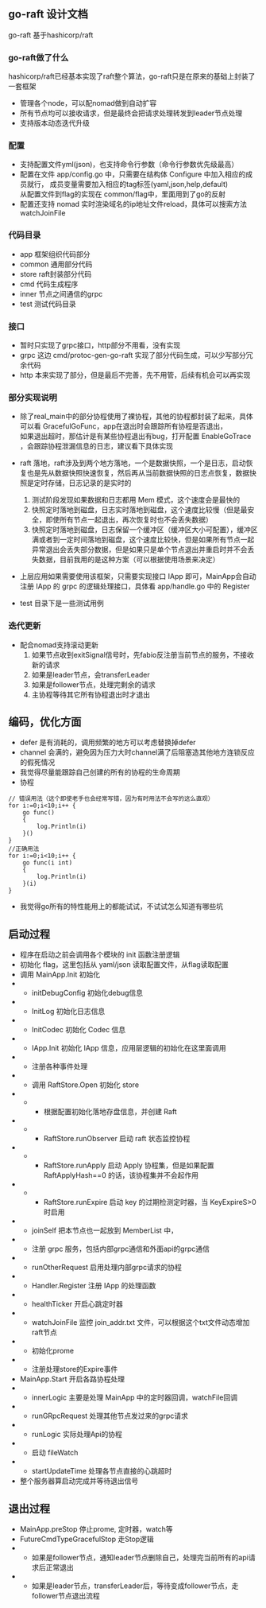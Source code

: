 ## go-raft 设计文档
go-raft 基于hashicorp/raft
### go-raft做了什么
hashicorp/raft已经基本实现了raft整个算法，go-raft只是在原来的基础上封装了一套框架
- 管理各个node，可以配nomad做到自动扩容
- 所有节点均可以接收请求，但是最终会把请求处理转发到leader节点处理
- 支持版本动态迭代升级

### 配置
- 支持配置文件yml(json)，也支持命令行参数（命令行参数优先级最高）
- 配置在文件 app/config.go 中，只需要在结构体 Configure 中加入相应的成员就行， 成员变量需要加入相应的tag标签(yaml,json,help,default)<br>
    从配置文件到flag的实现在 common/flag中，里面用到了go的反射
- 配置还支持 nomad 实时渲染域名的ip地址文件reload，具体可以搜索方法 watchJoinFile

### 代码目录
- app 框架组织代码部分
- common 通用部分代码
- store raft封装部分代码
- cmd 代码生成程序
- inner 节点之间通信的grpc
- test 测试代码目录

### 接口
- 暂时只实现了grpc接口，http部分不用看，没有实现
- grpc 这边 cmd/protoc-gen-go-raft 实现了部分代码生成，可以少写部分冗余代码
- http 本来实现了部分，但是最后不完善，先不用管，后续有机会可以再实现

### 部分实现说明
- 除了real_main中的部分协程使用了裸协程，其他的协程都封装了起来，具体可以看 GracefulGoFunc，app在退出时会跟踪所有协程是否退出，<br>
  如果退出超时，那估计是有某些协程退出有bug，打开配置 EnableGoTrace ，会跟踪协程泄漏信息的日志，建议看下具体实现
  
- raft 落地，raft涉及到两个地方落地，一个是数据快照，一个是日志，启动恢复也是先从数据快照快速恢复，然后再从当前数据快照的日志点恢复，数据快照是定时存储，日志记录的是实时的
  1. 测试阶段发现如果数据和日志都用 Mem 模式，这个速度会是最快的
  2. 快照定时落地到磁盘，日志实时落地到磁盘，这个速度比较慢（但是最安全，即使所有节点一起退出，再次恢复时也不会丢失数据）
  3. 快照定时落地到磁盘，日志保留一个缓冲区（缓冲区大小可配置），缓冲区满或者到一定时间落地到磁盘，这个速度比较快，但是如果所有节点一起异常退出会丢失部分数据，但是如果只是单个节点退出并重启时并不会丢失数据，目前我用的是这种方案（可以根据使用场景来决定）
  
- 上层应用如果需要使用该框架，只需要实现接口 IApp 即可，MainApp会自动注册 IApp 的 grpc 的逻辑处理接口，具体看 app/handle.go 中的 Register

- test 目录下是一些测试用例

### 迭代更新
- 配合nomad支持滚动更新
  1. 如果节点收到exitSignal信号时，先fabio反注册当前节点的服务，不接收新的请求
  2. 如果是leader节点，会transferLeader
  3. 如果是follower节点，处理完剩余的请求
  4. 主协程等待其它所有协程退出时才退出
 
## 编码，优化方面
- defer 是有消耗的，调用频繁的地方可以考虑替换掉defer
- channel 会满的，避免因为压力大时channel满了后阻塞造其他地方连锁反应的假死情况
- 我觉得尽量能跟踪自己创建的所有的协程的生命周期
- 协程
```cassandraql
// 错误用法（这个即使老手也会经常写错，因为有时用法不会写的这么直观）
for i:=0;i<10;i++ {
    go func()
    {
        log.Println(i)
    }()
}
//正确用法
for i:=0;i<10;i++ {
    go func(i int)
    {
        log.Println(i)
    }(i)
}
```
- 我觉得go所有的特性能用上的都能试试，不试试怎么知道有哪些坑

## 启动过程
- 程序在启动之前会调用各个模块的 init 函数注册逻辑
- 初始化 flag，这里包括从 yaml/json 读取配置文件，从flag读取配置
- 调用 MainApp.Init 初始化
- - initDebugConfig 初始化debug信息
- - InitLog 初始化日志信息
- - InitCodec 初始化 Codec 信息
- - IApp.Init 初始化 IApp 信息，应用层逻辑的初始化在这里面调用
- - 注册各种事件处理
- - 调用 RaftStore.Open 初始化 store 
- - - 根据配置初始化落地存盘信息，并创建 Raft
- - - RaftStore.runObserver 启动 raft 状态监控协程
- - - RaftStore.runApply 启动 Apply 协程集，但是如果配置 RaftApplyHash==0 的话，该协程集并不会起作用
- - - RaftStore.runExpire 启动 key 的过期检测定时器，当 KeyExpireS>0 时启用
- - joinSelf 把本节点也一起放到 MemberList 中，
- - 注册 grpc 服务，包括内部grpc通信和外面api的grpc通信
- - runOtherRequest 启用处理内部grpc请求的协程
- - Handler.Register 注册 IApp 的处理函数
- - healthTicker 开启心跳定时器
- - watchJoinFile 监控 join_addr.txt 文件，可以根据这个txt文件动态增加raft节点
- - 初始化prome
- - 注册处理store的Expire事件
- MainApp.Start 开启各路协程处理
- - innerLogic 主要是处理 MainApp 中的定时器回调，watchFile回调
- - runGRpcRequest 处理其他节点发过来的grpc请求
- - runLogic 实际处理Api的协程
- - 启动 fileWatch
- - startUpdateTime 处理各节点直接的心跳超时
- 整个服务器算启动完成并等待退出信号

## 退出过程
- MainApp.preStop 停止prome, 定时器，watch等
- FutureCmdTypeGracefulStop 走Stop逻辑
- - 如果是follower节点，通知leader节点删除自己，处理完当前所有的api请求后正常退出
- - 如果是leader节点，transferLeader后，等待变成follower节点，走follower节点退出流程